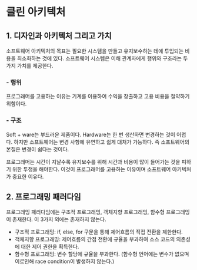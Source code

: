 # 클린 아키텍처

## 1. 디자인과 아키텍처 그리고 가치
소프트웨어 아키텍처의 목표는 필요한 시스템을 만들고 유지보수하는 데에 투입되는 비용을 최소화하는 것에 있다. 소프트웨어 시스템은 이해 관계자에게 행위와 구조라는 두 가지 가치를 제공한다.

### - 행위
프로그래머를 고용하는 이유는 기계를 이용하여 수익을 창출하고 고용 비용을 절약하기 위함이다.

### - 구조
Soft + ware는 부드러운 제품이다. Hardware는 한 번 생산하면 변경하는 것이 어렵다. 하지만 소프트웨어는 변경 사항에 유연하고 쉽게 대처가 가능하다. 즉 소프트웨어의 본질은 변경이 쉽다는 것이다.

프로그래머는 시간이 지날수록 유지보수를 위해 시간과 비용이 많이 들어가는 것을 피하기 위한 투쟁을 해야한다. 이것이 프로그래머를 고용하는 이유이며 소프트웨어 아키텍처가 중요한 이유다.

## 2. 프로그래밍 패러다임
프로그래밍 패러다임에는 구조적 프로그래밍, 객체지향 프로그래밍, 함수형 프로그래밍이 존재한다. 이 3가지 외에는 존재하지 않는다.

- 구조적 프로그래밍: if, else, for 구문을 통해 제어흐름의 직접 전환을 제한한다.
- 객체지향 프로그래밍: 제어흐름의 간접 전환에 규율을 부과하여 소스 코드의 의존성에 대한 제어 권한을 획득한다.
- 함수형 프로그래밍: 변수 할당에 규율을 부과한다. (함수형 언어에는 변수가 없으며 이로인해 race condition이 발생하지 않는다.)